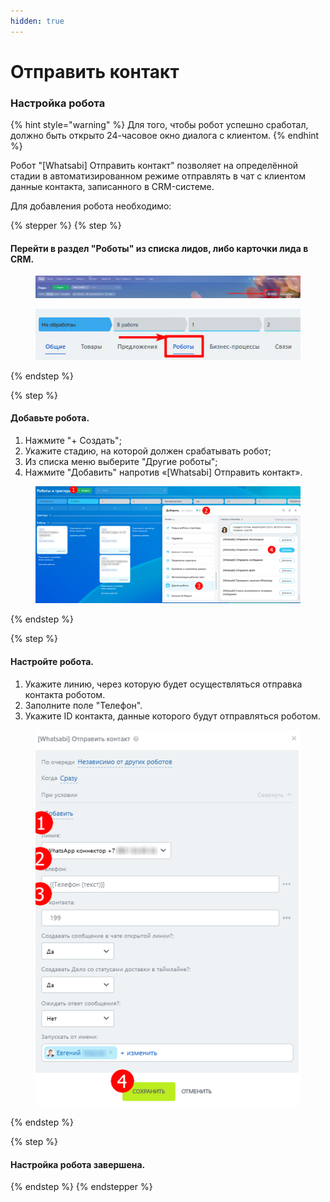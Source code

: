 ```yaml
---
hidden: true
---
```


# Отправить контакт

### Настройка робота

{% hint style="warning" %}
Для того, чтобы робот успешно сработал, должно быть открыто 24-часовое окно диалога с клиентом.&#x20;
{% endhint %}

Робот "\[Whatsabi] Отправить контакт" позволяет на определённой стадии в автоматизированном режиме отправлять в чат с клиентом данные контакта, записанного в CRM-системе.

Для добавления робота необходимо:

{% stepper %}
{% step %}
#### Перейти в раздел "Роботы" из списка лидов, либо карточки лида в CRM.

<figure><img src="../../.gitbook/assets/image (1) (1) (1).png" alt=""><figcaption></figcaption></figure>

<figure><img src="../../.gitbook/assets/image (1) (1) (1) (1).png" alt=""><figcaption></figcaption></figure>
{% endstep %}

{% step %}
#### Добавьте робота.

1. Нажмите "+ Создать";&#x20;
2. Укажите стадию, на которой должен срабатывать робот;&#x20;
3. Из списка меню выберите "Другие роботы";
4. Нажмите "Добавить" напротив «\[Whatsabi] Отправить контакт».

<figure><img src="../../.gitbook/assets/image (299).png" alt=""><figcaption></figcaption></figure>
{% endstep %}

{% step %}
#### Настройте робота.

1. Укажите линию, через которую будет осуществляться отправка контакта роботом.
2. Заполните поле "Телефон".
3. Укажите ID контакта, данные которого будут отправляться роботом.

<figure><img src="../../.gitbook/assets/image (300).png" alt=""><figcaption></figcaption></figure>
{% endstep %}

{% step %}
#### Настройка робота завершена.&#x20;
{% endstep %}
{% endstepper %}
